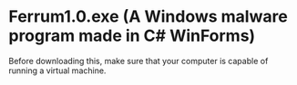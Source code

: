 # Ferrum1.0.exe (A Windows malware program made in C# WinForms)
Before downloading this, make sure that your computer is capable of running a virtual machine.
